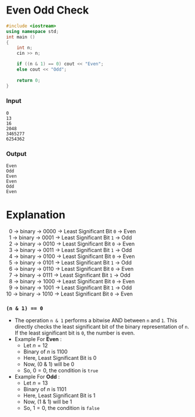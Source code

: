 # Even Odd Check

```cpp
#include <iostream>
using namespace std;
int main ()
{
    int n;
    cin >> n;

    if ((n & 1) == 0) cout << "Even";
    else cout << "Odd";
    
    return 0;
}
```

### Input
```
0
13
16
2048
3465277
6254362
```

### Output
```
Even
Odd
Even
Even
Odd
Even
```


# Explanation

&nbsp; 0 &rarr; binary &rarr; ${0000}$ &rarr; Least Significant Bit `0` &rarr; Even <br>
&nbsp; 1 &rarr; binary &rarr; ${0001}$ &rarr; Least Significant Bit `1` &rarr; Odd <br>
&nbsp; 2 &rarr; binary &rarr; ${0010}$ &rarr; Least Significant Bit `0` &rarr; Even <br>
&nbsp; 3 &rarr; binary &rarr; ${0011}$ &rarr; Least Significant Bit `1` &rarr; Odd <br>
&nbsp; 4 &rarr; binary &rarr; ${0100}$ &rarr; Least Significant Bit `0` &rarr; Even <br>
&nbsp; 5 &rarr; binary &rarr; ${0101}$ &rarr; Least Significant Bit `1` &rarr; Odd <br>
&nbsp; 6 &rarr; binary &rarr; ${0110}$ &rarr; Least Significant Bit `0` &rarr; Even <br>
&nbsp; 7 &rarr; binary &rarr; ${0111}$ &rarr; Least Significant Bit `1` &rarr; Odd <br>
&nbsp; 8 &rarr; binary &rarr; ${1000}$ &rarr; Least Significant Bit `0` &rarr; Even <br>
&nbsp; 9 &rarr; binary &rarr; ${1001}$ &rarr; Least Significant Bit `1` &rarr; Odd <br>
10 &rarr; binary &rarr; ${1010}$ &rarr; Least Significant Bit `0` &rarr; Even <br>

### `(n & 1) == 0`

- The operation `n & 1` performs a bitwise AND between `n` and `1`. This directly checks the least significant bit of the binary representation of `n`. If the least significant bit is `0`, the number is even.
- Example For **Even** :
    - Let ${n=12}$
    - Binary of ${n}$ is ${1100}$
    - Here, Least Significant Bit is ${0}$
    - Now, ${(0}$ & ${1)}$ will be ${0}$
    - So, ${0=0}$, the condition is `true`
- Example For **Odd** :
    - Let ${n=13}$
    - Binary of ${n}$ is ${1101}$
    - Here, Least Significant Bit is ${1}$
    - Now, ${(1}$ & ${1)}$ will be ${1}$
    - So, ${1=0}$, the condition is `false`